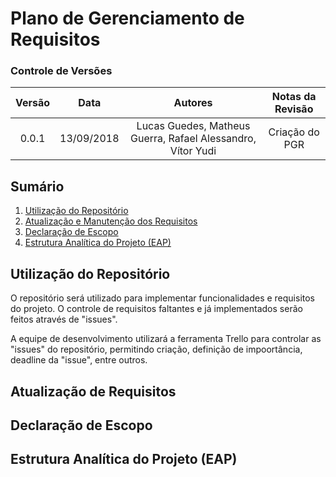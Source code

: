 # Plano de Gerenciamento de Requisitos

### Controle de Versões

| Versão |    Data    |            Autores            |   Notas da Revisão    |
| :----: | :--------: | :---------------------------: | :-------------------: |
| 0.0.1  | 13/09/2018 | Lucas Guedes, Matheus Guerra, Rafael Alessandro, Vítor Yudi | Criação do PGR |

## Sumário

1. [Utilização do Repositório](#desc)
2. [Atualização e Manutenção dos Requisitos](#req)
3. [Declaração de Escopo](#escopo)
4. [Estrutura Analítica do Projeto (EAP)](#eap)

<div id='desc' />

## Utilização do Repositório

O repositório será utilizado para implementar funcionalidades e requisitos do projeto. O controle de requisitos faltantes e já implementados serão feitos através de "issues".

A equipe de desenvolvimento utilizará a ferramenta Trello para controlar as "issues" do repositório, permitindo criação, definição de impoortância, deadline da "issue", entre outros.

<div id='req' />

## Atualização de Requisitos



<div id='escopo' />
 
## Declaração de Escopo

<div id='eap' />

## Estrutura Analítica do Projeto (EAP)


